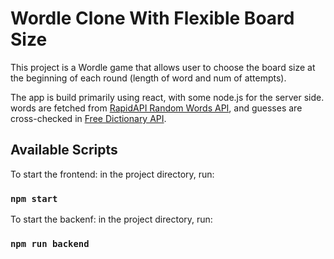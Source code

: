 # Wordle Clone With Flexible Board Size
This project is a Wordle game that allows user to choose the board size at the beginning of each round (length of word and num of attempts).

The app is build primarily using react, with some node.js for the server side. words are fetched from [RapidAPI Random Words API](https://rapidapi.com/sheharyar566/api/random-words5/), and guesses are cross-checked in [Free Dictionary API](https://dictionaryapi.dev/).

## Available Scripts
To start the frontend: in the project directory, run:
### `npm start`

To start the backenf: in the project directory, run:
### `npm run backend`
